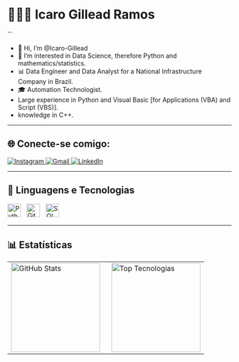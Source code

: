 # 🧑🏻‍💻 Icaro Gillead Ramos
**``**
- 👋 Hi, I’m @Icaro-Gillead
- 👀 I’m interested in Data Science, therefore Python and mathematics/statistics.
- 📊 Data Engineer and Data Analyst for a National Infrastructure Company in Brazil.
- 🎓 Automation Technologist.
- Large experience in Python and Visual Basic [for Applications (VBA) and Script (VBS)].
- knowledge in C++.
---

## 🌐 Conecte-se comigo:

<div> 
  <!-- Link para o Instagram -->
  <a href="https://instagram.com/icarogillead" target="_blank">
    <img src="https://img.shields.io/badge/-Instagram-%23E4405F?style=for-the-badge&logo=instagram&logoColor=white" alt="Instagram">
  </a>
  <!-- Link para o email -->
  <a href="gillead.ramos@gmail.com" target="_blank">
    <img src="https://img.shields.io/badge/-Gmail-%23333?style=for-the-badge&logo=gmail&logoColor=white" alt="Gmail">
  </a>
  <!-- Link para o LinkedIn -->
  <a href="https://www.linkedin.com/in/icaro-gillead" target="_blank">
    <img src="https://img.shields.io/badge/-LinkedIn-%230077B5?style=for-the-badge&logo=linkedin&logoColor=white" alt="LinkedIn">
  </a> 
</div>

---

## 🤖 Linguagens e Tecnologias

<!-- Adicione os ícones das tecnologias que você conhece -->
<!-- Cada ícone tem propriedades como alinhamento, tamanho, e fonte de origem -->

<!-- Ícone do Python -->
<img 
    align="left" 
    alt="Python" 
    title="Python"
    width="30px" 
    style="padding-right: 10px;" 
    src="https://cdn.jsdelivr.net/gh/devicons/devicon@latest/icons/python/python-original.svg" 
/>

<!-- Ícone do Git -->
<img 
    align="left" 
    alt="Git" 
    title="Git"
    width="30px" 
    style="padding-right: 10px;" 
    src="https://cdn.jsdelivr.net/gh/devicons/devicon@latest/icons/git/git-original.svg" 
/>

<!-- Ícone do SQL (MySQL como exemplo) -->
<img 
    align="left" 
    alt="SQL" 
    title="SQL (MySQL)"
    width="30px" 
    style="padding-right: 10px;" 
    src="https://cdn.jsdelivr.net/gh/devicons/devicon@latest/icons/mysql/mysql-original-wordmark.svg" 
/>

<!-- Força quebra de linha para evitar sobreposição de ícones -->
<br/>
<br/>

---

## 📊 Estatísticas

<table>
  <tr>
    <td>
      <!-- Estatísticas do GitHub: Commits, Issues, etc. -->
      <img 
        alt="GitHub Stats" 
        height="200" 
        style="padding-right: 10px;" 
        src="https://github-readme-stats.vercel.app/api?username=Icaro-Gillead&show_icons=true&theme=dark&include_all_commits=true&locale=pt-br" 
      />
    </td>
    <td>
      <!-- Tecnologias mais usadas -->
      <img 
        alt="Top Tecnologias" 
        height="200" 
        src="https://github-readme-stats.vercel.app/api/top-langs/?username=Icaro-Gillead&theme=dark&layout=compact&custom_title=Tecnologias&langs_count=9&cache_seconds=1800"
      />
    </td>
  </tr>
</table>
